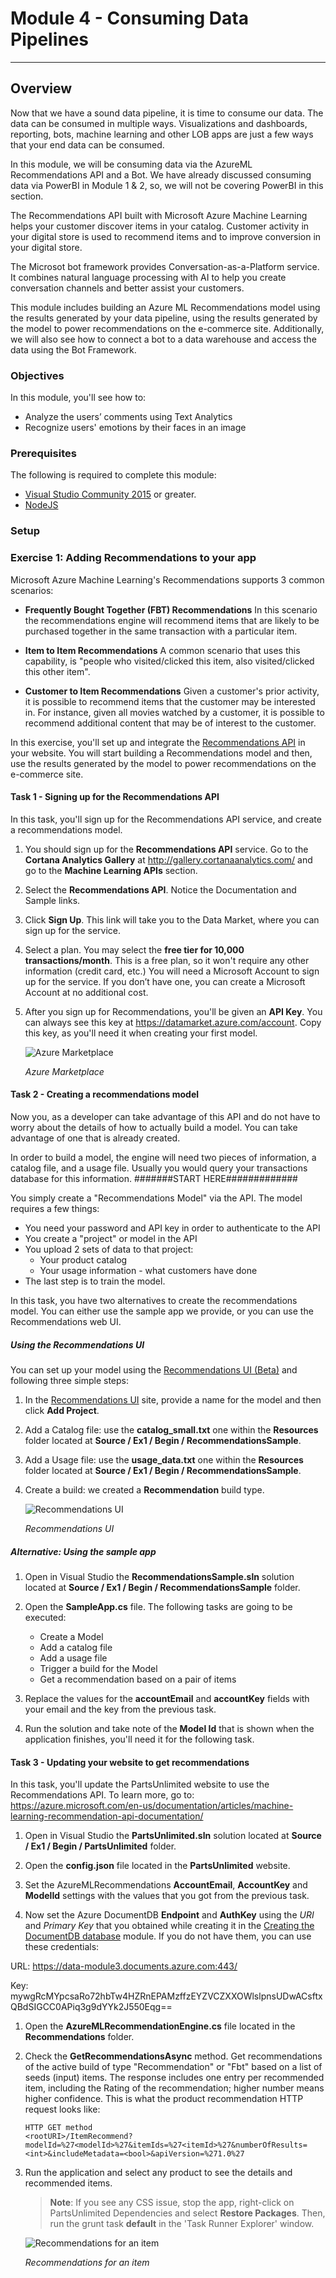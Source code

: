 <a name="HOLTop"></a>
# Module 4 - Consuming Data Pipelines #

---

<a name="Overview"></a>
## Overview ##

Now that we have a sound data pipeline, it is time to consume our data. The data can be consumed in multiple ways. Visualizations and dashboards, reporting, bots, machine learning and other LOB apps are just a few ways that your end data can be consumed.

In this module, we will be consuming data via the AzureML Recommendations API and a Bot. We have already discussed consuming data via PowerBI in Module 1 & 2, so, we will not be covering PowerBI in this section.

The Recommendations API built with Microsoft Azure Machine Learning helps your customer discover items in your catalog. Customer activity in your digital store is used to recommend items and to improve conversion in your digital store.

The Microsot bot framework provides Conversation-as-a-Platform service. It combines natural language processing with AI to help you create conversation channels and better assist your customers.


This module includes building an Azure ML Recommendations model using the results generated by your data pipeline, using the results generated by the model to power recommendations on the e-commerce site. Additionally, we will also see how to connect a bot to a data warehouse and access the data using the Bot Framework.

<a name="Objectives"></a>
### Objectives ###
In this module, you'll see how to:

- Analyze the users’ comments using Text Analytics
- Recognize users' emotions by their faces in an image

<a name="Prerequisites"></a>
### Prerequisites ###

The following is required to complete this module:

- [Visual Studio Community 2015][1] or greater.
- [NodeJS][2]

[1]: https://www.visualstudio.com/products/visual-studio-community-vs
[2]: https://nodejs.org/en/download/

<a name="Setup"></a>
### Setup ###



<a name="Exercise1"></a>
### Exercise 1: Adding Recommendations to your app ###

Microsoft Azure Machine Learning's Recommendations supports 3 common scenarios:
- **Frequently Bought Together (FBT) Recommendations**
	In this scenario the recommendations engine will recommend items that are likely to be purchased together in the same transaction with a particular item.

- **Item to Item Recommendations**
	A common scenario that uses this capability, is "people who visited/clicked this item, also visited/clicked this other item".

- **Customer to Item Recommendations**
	Given a customer's prior activity, it is possible to recommend items that the customer may be interested in.
	For instance, given all movies watched by a customer, it is possible to recommend additional content that may be of interest to the customer.

In this exercise, you'll set up and integrate the [Recommendations API](http://gallery.cortanaanalytics.com/MachineLearningAPI/Recommendations-2) in your website.
You will start building a Recommendations model and then, use the results generated by the model to power recommendations on the e-commerce site.

<a name="Ex1Task1"></a>
#### Task 1 - Signing up for the Recommendations API ####

In this task, you'll sign up for the Recommendations API service, and create a recommendations model.

1. You should sign up for the **Recommendations API** service. Go to the **Cortana Analytics Gallery** at http://gallery.cortanaanalytics.com/ and go to the **Machine Learning APIs** section.

1. Select the **Recommendations API**. Notice the Documentation and Sample links.

1. Click **Sign Up**. This link will take you to the Data Market, where you can sign up for the service.

1. Select a plan. You may select the **free tier for 10,000 transactions/month**. This is a free plan, so it won't require any other information (credit card, etc.) You will need a Microsoft Account to sign up for the service. If you don’t have one, you can create a Microsoft Account at no additional cost.

1. After you sign up for Recommendations, you'll be given an **API Key**. You can always see this key at https://datamarket.azure.com/account. Copy this key, as you'll need it when creating your first model.

	![Azure Marketplace](Images/ex1-task1-datamarket-key.png?raw=true "Azure Marketplace")

	_Azure Marketplace_

<a name="Ex1Task2"></a>
#### Task 2 - Creating a recommendations model ####

Now you, as a developer can take advantage of this API and do not have to worry about the details of how to actually build a model. You can take advantage of one that is already created.

In order to build a model, the engine will need two pieces of information, a catalog file, and a usage file. Usually you would query your transactions database for this information. 
#######START HERE#############

You simply create a "Recommendations Model" via the API.  The model requires a few things:
- You need your password and API key in order to authenticate to the API
- You create a "project" or model in the API
- You upload 2 sets of data to that project:
	- Your product catalog
	- Your usage information - what customers have done
- The last step is to train the model.

In this task, you have two alternatives to create the recommendations model. You can either use the sample app we provide, or you can use the Recommendations web UI.

##### Using the Recommendations UI #####

You can set up your model using the [Recommendations UI (Beta)](http://recommendations.azurewebsites.net/) and following three simple steps:

1. In the [Recommendations UI](http://recommendations.azurewebsites.net/) site, provide a name for the model and then click **Add Project**.

1. Add a Catalog file: use the **catalog_small.txt** one within the **Resources** folder located at **Source / Ex1 / Begin / RecommendationsSample**.

1. Add a Usage file: use the **usage_data.txt** one within the **Resources** folder located at **Source / Ex1 / Begin / RecommendationsSample**.

1. Create a build: we created a **Recommendation** build type.

	![Recommendations UI](Images/ex1-task1-recommendations-ui.png?raw=true "Recommendations UI")

	_Recommendations UI_

##### Alternative: Using the sample app #####

1. Open in Visual Studio the **RecommendationsSample.sln** solution located at **Source / Ex1 / Begin / RecommendationsSample** folder.

1. Open the **SampleApp.cs** file. The following tasks are going to be executed:
	- Create a Model
	- Add a catalog file
	- Add a usage file
	- Trigger a build for the Model
	- Get a recommendation based on a pair of items

1. Replace the values for the **accountEmail** and **accountKey** fields with your email and the key from the previous task.

1. Run the solution and take note of the **Model Id** that is shown when the application finishes, you'll need it for the following task.


<a name="Ex1Task3"></a>
#### Task 3 - Updating your website to get recommendations ####

In this task, you'll update the PartsUnlimited website to use the Recommendations API. To learn more, go to: https://azure.microsoft.com/en-us/documentation/articles/machine-learning-recommendation-api-documentation/

1. Open in Visual Studio the **PartsUnlimited.sln** solution located at **Source / Ex1 / Begin / PartsUnlimited** folder.

1. Open the **config.json** file located in the **PartsUnlimited** website.

1. Set the AzureMLRecommendations **AccountEmail**, **AccountKey** and **ModelId** settings with the values that you got from the previous task.

1. Now set the Azure DocumentDB **Endpoint** and **AuthKey** using the _URI_ and _Primary Key_ that you obtained while creating it in the [Creating the DocumentDB database](../Module1-IntelligentApp#task-1---creating-the-documentdb-database) module. If you do not have them, you can use these credentials:

 URL:
 https://data-module3.documents.azure.com:443/

 Key:
 mywgRcMYpcsaRo72hbTw4HZRnEPAMzffzEYZVCZXXOWlslpnsUDwACsftxQBdSIGCC0APiq3g9dYYk2J550Eqg==

1. Open the **AzureMLRecommendationEngine.cs** file located in the **Recommendations** folder.

1. Check the **GetRecommendationsAsync** method. Get recommendations of the active build of type "Recommendation" or "Fbt" based on a list of seeds (input) items. The response includes one entry per recommended item, including the Rating of the recommendation; higher number means higher confidence. This is what the product recommendation HTTP request looks like:

	````
	HTTP GET method
	<rootURI>/ItemRecommend?modelId=%27<modelId>%27&itemIds=%27<itemId>%27&numberOfResults=<int>&includeMetadata=<bool>&apiVersion=%271.0%27
	````

1. Run the application and select any product to see the details and recommended items.

	>**Note**: If you see any CSS issue, stop the app, right-click on PartsUnlimited Dependencies and select **Restore Packages**. Then, run the grunt task **default** in the 'Task Runner Explorer' window.

	![Recommendations for an item](Images/ex1-task2-website.png?raw=true "Recommendations for an item")

	_Recommendations for an item_







